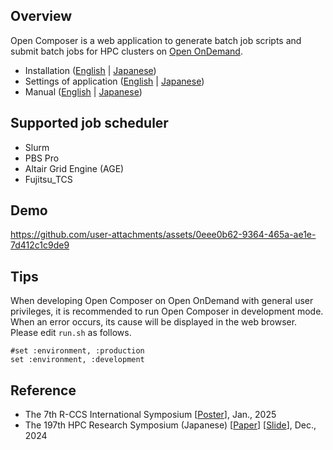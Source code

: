 ## Overview

Open Composer is a web application to generate batch job scripts and submit batch jobs for HPC clusters on [Open OnDemand](https://openondemand.org/).

- Installation ([English](./docs/INSTALL_en.md) | [Japanese](./docs/INSTALL_ja.md))
- Settings of application ([English](./docs/APP_en.md)  | [Japanese](./docs/APP_ja.md))
- Manual ([English](./docs/MANUAL_en.md) | [Japanese](./docs/MANUAL_ja.md))

## Supported job scheduler
- Slurm
- PBS Pro
- Altair Grid Engine (AGE)
- Fujitsu_TCS

## Demo
https://github.com/user-attachments/assets/0eee0b62-9364-465a-ae1e-7d412c1c9de9

## Tips
When developing Open Composer on Open OnDemand with general user privileges,
it is recommended to run Open Composer in development mode.
When an error occurs, its cause will be displayed in the web browser.
Please edit `run.sh` as follows.

```
#set :environment, :production
set :environment, :development
```

## Reference
- The 7th R-CCS International Symposium [[Poster](https://mnakao.net/data/2025/RCCS.pdf)], Jan., 2025
- The 197th HPC Research Symposium (Japanese) [[Paper](https://mnakao.net/data/2024/HPC197.pdf)] [[Slide](https://mnakao.net/data/2024/HPC197-slide.pdf)], Dec., 2024
